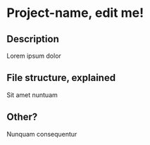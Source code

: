 # Project-name, edit me!

## Description
Lorem ipsum dolor

## File structure, explained
Sit amet nuntuam

## Other?
Nunquam consequentur
